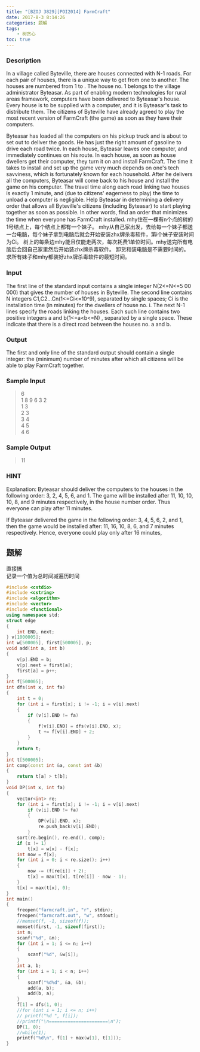 ```yaml
---
title: "[BZOJ 3829][POI2014] FarmCraft"
date: 2017-8-3 8:14:26
categories: 题解
tags:
    - 树贪心
toc: true
---
```


### Description
In a village called Byteville, there are   houses connected with N-1 roads. For each pair of houses, there is a unique way to get from one to another. The houses are numbered from 1 to  . The house no. 1 belongs to the village administrator Byteasar. As part of enabling modern technologies for rural areas framework,   computers have been delivered to Byteasar's house. Every house is to be supplied with a computer, and it is Byteasar's task to distribute them. The citizens of Byteville have already agreed to play the most recent version of FarmCraft (the game) as soon as they have their computers.
<!--more-->
Byteasar has loaded all the computers on his pickup truck and is about to set out to deliver the goods. He has just the right amount of gasoline to drive each road twice. In each house, Byteasar leaves one computer, and immediately continues on his route. In each house, as soon as house dwellers get their computer, they turn it on and install FarmCraft. The time it takes to install and set up the game very much depends on one's tech savviness, which is fortunately known for each household. After he delivers all the computers, Byteasar will come back to his house and install the game on his computer. The travel time along each road linking two houses is exactly 1 minute, and (due to citizens' eagerness to play) the time to unload a computer is negligible.
Help Byteasar in determining a delivery order that allows all Byteville's citizens (including Byteasar) to start playing together as soon as possible. In other words, find an order that minimizes the time when everyone has FarmCraft installed.
mhy住在一棵有n个点的树的1号结点上，每个结点上都有一个妹子。
mhy从自己家出发，去给每一个妹子都送一台电脑，每个妹子拿到电脑后就会开始安装zhx牌杀毒软件，第i个妹子安装时间为Ci。
树上的每条边mhy能且仅能走两次，每次耗费1单位时间。mhy送完所有电脑后会回自己家里然后开始装zhx牌杀毒软件。
卸货和装电脑是不需要时间的。
求所有妹子和mhy都装好zhx牌杀毒软件的最短时间。
### Input
The first line of the standard input contains a single integer N(2<=N<=5 00 000)  that gives the number of houses in Byteville. The second line contains N integers C1,C2…Cn(1<=Ci<=10^9), separated by single spaces; Ci is the installation time (in minutes) for the dwellers of house no. i.
The next N-1  lines specify the roads linking the houses. Each such line contains two positive integers a and b(1<=a<b<=N) , separated by a single space. These indicate that there is a direct road between the houses no. a and b.
 

### Output
The first and only line of the standard output should contain a single integer: the (minimum) number of minutes after which all citizens will be able to play FarmCraft together.
 

### Sample Input
>6  
1 8 9 6 3 2  
1 3  
2 3  
3 4  
4 5  
4 6  
### Sample Output
>11  

### HINT
Explanation: Byteasar should deliver the computers to the houses in the following order: 3, 2, 4, 5, 6, and 1. The game will be installed after 11, 10, 10, 10, 8, and 9 minutes respectively, in the house number order. Thus everyone can play after 11 minutes.

If Byteasar delivered the game in the following order: 3, 4, 5, 6, 2, and 1, then the game would be installed after: 11, 16, 10, 8, 6, and 7 minutes respectively. Hence, everyone could play only after 16 minutes,

## 题解

直接搞  
记录一个值为总时间减遍历时间  

```c++
#include <cstdio>
#include <cstring>
#include <algorithm>
#include <vector>
#include <functional>
using namespace std;
struct edge
{
    int END, next;
} v[1000005];
int w[500005], first[500005], p;
void add(int a, int b)
{
    v[p].END = b;
    v[p].next = first[a];
    first[a] = p++;
}
int f[500005];
int dfs(int x, int fa)
{
    int t = 0;
    for (int i = first[x]; i != -1; i = v[i].next)
    {
        if (v[i].END != fa)
        {
            f[v[i].END] = dfs(v[i].END, x);
            t += f[v[i].END] + 2;
        }
    }
    return t;
}
int t[500005];
int comp(const int &a, const int &b)
{
    return t[a] > t[b];
}
void DP(int x, int fa)
{
    vector<int> re;
    for (int i = first[x]; i != -1; i = v[i].next)
        if (v[i].END != fa)
        {
            DP(v[i].END, x);
            re.push_back(v[i].END);
        }
    sort(re.begin(), re.end(), comp);
    if (x != 1)
        t[x] = w[x] - f[x];
    int now = f[x];
    for (int i = 0; i < re.size(); i++)
    {
        now -= (f[re[i]] + 2);
        t[x] = max(t[x], t[re[i]] - now - 1);
    }
    t[x] = max(t[x], 0);
}
int main()
{
    freopen("farmcraft.in", "r", stdin);
    freopen("farmcraft.out", "w", stdout);
    //memset(f, -1, sizeof(f));
    memset(first, -1, sizeof(first));
    int n;
    scanf("%d", &n);
    for (int i = 1; i <= n; i++)
    {
        scanf("%d", &w[i]);
    }
    int a, b;
    for (int i = 1; i < n; i++)
    {
        scanf("%d%d", &a, &b);
        add(a, b);
        add(b, a);
    }
    f[1] = dfs(1, 0);
    //for (int i = 1; i <= n; i++)
    // printf("%d ", f[i]);
    //printf("\n======================\n");
    DP(1, 0);
    //while(1);
    printf("%d\n", f[1] + max(w[1], t[1]));
}
```